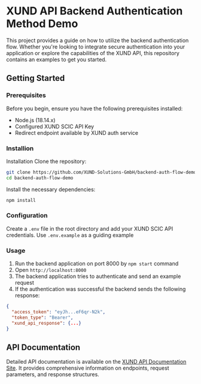# XUND API Backend Authentication Method Demo

This project provides a guide on how to utilize the backend authentication flow. Whether you're looking to integrate secure authentication into your application or explore the capabilities of the XUND API, this repository contains an examples to get you started.

## Getting Started
### Prerequisites
Before you begin, ensure you have the following prerequisites installed:
- Node.js (18.14.x)
- Configured XUND SCIC API Key
- Redirect endpoint available by XUND auth service

### Installion
Installation
Clone the repository:

```bash
git clone https://github.com/XUND-Solutions-GmbH/backend-auth-flow-demo.git
cd backend-auth-flow-demo
```

Install the necessary dependencies:

```bash
npm install
```

### Configuration
Create a `.env` file in the root directory and add your XUND SCIC API credentials. Use `.env.example` as a guiding example

### Usage

1. Run the backend application on port 8000 by `npm start` command
2. Open `http://localhost:8000`
3. The backend application tries to authenticate and send an example request
4. If the authentication was successful the backend sends the following response:

```json
{
  "access_token": "eyJh...eF6qr-N2k",
  "token_type": "Bearer",
  "xund_api_response": {...}
}
```

## API Documentation
Detailed API documentation is available on the [XUND API Documentation Site](https://xund-api-documentation.scrollhelp.site/?l=en). It provides comprehensive information on endpoints, request parameters, and response structures.
